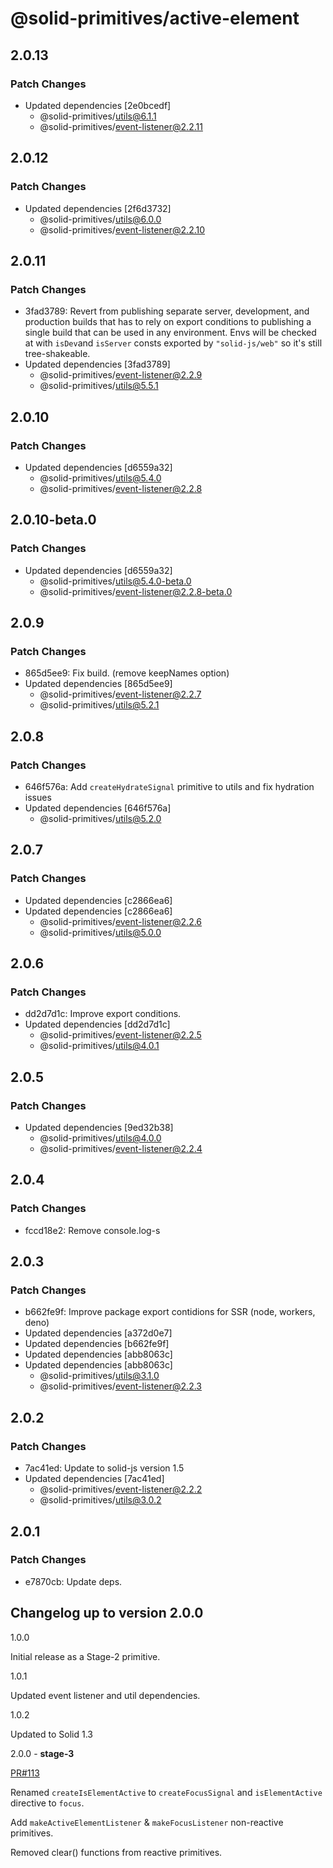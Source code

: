 # @solid-primitives/active-element

## 2.0.13

### Patch Changes

- Updated dependencies [2e0bcedf]
  - @solid-primitives/utils@6.1.1
  - @solid-primitives/event-listener@2.2.11

## 2.0.12

### Patch Changes

- Updated dependencies [2f6d3732]
  - @solid-primitives/utils@6.0.0
  - @solid-primitives/event-listener@2.2.10

## 2.0.11

### Patch Changes

- 3fad3789: Revert from publishing separate server, development, and production builds that has to rely on export conditions
  to publishing a single build that can be used in any environment.
  Envs will be checked at with `isDev`and `isServer` consts exported by `"solid-js/web"` so it's still tree-shakeable.
- Updated dependencies [3fad3789]
  - @solid-primitives/event-listener@2.2.9
  - @solid-primitives/utils@5.5.1

## 2.0.10

### Patch Changes

- Updated dependencies [d6559a32]
  - @solid-primitives/utils@5.4.0
  - @solid-primitives/event-listener@2.2.8

## 2.0.10-beta.0

### Patch Changes

- Updated dependencies [d6559a32]
  - @solid-primitives/utils@5.4.0-beta.0
  - @solid-primitives/event-listener@2.2.8-beta.0

## 2.0.9

### Patch Changes

- 865d5ee9: Fix build. (remove keepNames option)
- Updated dependencies [865d5ee9]
  - @solid-primitives/event-listener@2.2.7
  - @solid-primitives/utils@5.2.1

## 2.0.8

### Patch Changes

- 646f576a: Add `createHydrateSignal` primitive to utils and fix hydration issues
- Updated dependencies [646f576a]
  - @solid-primitives/utils@5.2.0

## 2.0.7

### Patch Changes

- Updated dependencies [c2866ea6]
- Updated dependencies [c2866ea6]
  - @solid-primitives/event-listener@2.2.6
  - @solid-primitives/utils@5.0.0

## 2.0.6

### Patch Changes

- dd2d7d1c: Improve export conditions.
- Updated dependencies [dd2d7d1c]
  - @solid-primitives/event-listener@2.2.5
  - @solid-primitives/utils@4.0.1

## 2.0.5

### Patch Changes

- Updated dependencies [9ed32b38]
  - @solid-primitives/utils@4.0.0
  - @solid-primitives/event-listener@2.2.4

## 2.0.4

### Patch Changes

- fccd18e2: Remove console.log-s

## 2.0.3

### Patch Changes

- b662fe9f: Improve package export contidions for SSR (node, workers, deno)
- Updated dependencies [a372d0e7]
- Updated dependencies [b662fe9f]
- Updated dependencies [abb8063c]
- Updated dependencies [abb8063c]
  - @solid-primitives/utils@3.1.0
  - @solid-primitives/event-listener@2.2.3

## 2.0.2

### Patch Changes

- 7ac41ed: Update to solid-js version 1.5
- Updated dependencies [7ac41ed]
  - @solid-primitives/event-listener@2.2.2
  - @solid-primitives/utils@3.0.2

## 2.0.1

### Patch Changes

- e7870cb: Update deps.

## Changelog up to version 2.0.0

1.0.0

Initial release as a Stage-2 primitive.

1.0.1

Updated event listener and util dependencies.

1.0.2

Updated to Solid 1.3

2.0.0 - **stage-3**

[PR#113](https://github.com/solidjs-community/solid-primitives/pull/113)

Renamed `createIsElementActive` to `createFocusSignal` and `isElementActive` directive to `focus`.

Add `makeActiveElementListener` & `makeFocusListener` non-reactive primitives.

Removed clear() functions from reactive primitives.
